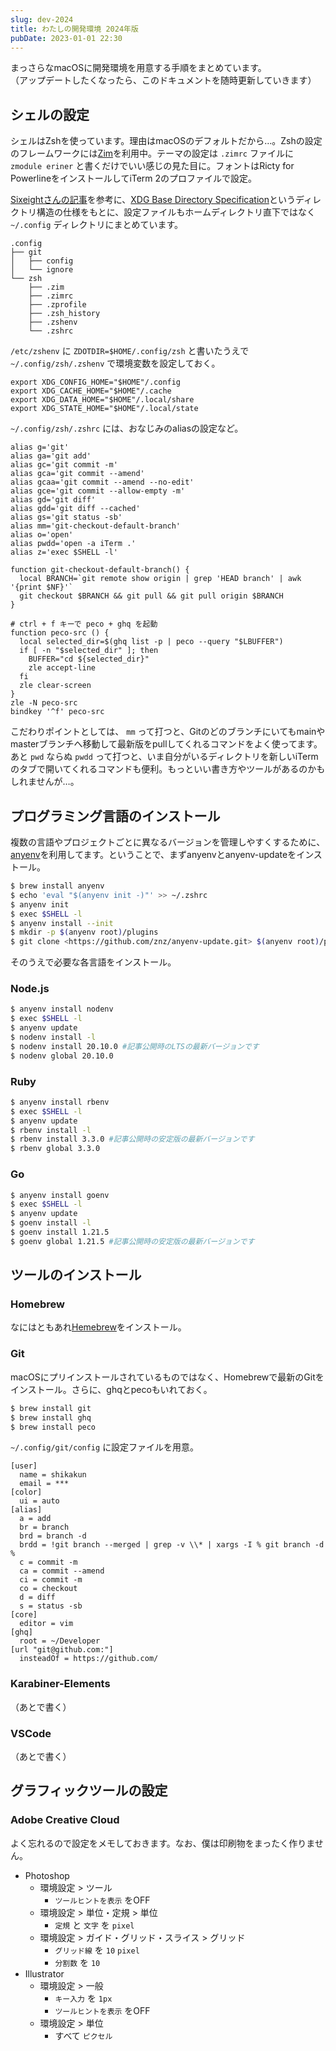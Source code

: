 ```yaml
---
slug: dev-2024
title: わたしの開発環境 2024年版
pubDate: 2023-01-01 22:30
---
```


まっさらなmacOSに開発環境を用意する手順をまとめています。  
（アップデートしたくなったら、このドキュメントを随時更新していきます）

## シェルの設定

シェルはZshを使っています。理由はmacOSのデフォルトだから…。Zshの設定のフレームワークには[Zim](https://zimfw.sh/)を利用中。テーマの設定は `.zimrc` ファイルに `zmodule eriner` と書くだけでいい感じの見た目に。フォントはRicty for PowerlineをインストールしてiTerm 2のプロファイルで設定。

[Sixeightさんの記事](https://blog.nishimu.land/entry/2022/03/21/003009)を参考に、[XDG Base Directory Specification](https://specifications.freedesktop.org/basedir-spec/basedir-spec-latest.html)というディレクトリ構造の仕様をもとに、設定ファイルもホームディレクトリ直下ではなく `~/.config` ディレクトリにまとめています。

```
.config
├── git
│   ├── config
│   └── ignore
└── zsh
    ├── .zim
    ├── .zimrc
    ├── .zprofile
    ├── .zsh_history
    ├── .zshenv
    └── .zshrc
```

`/etc/zshenv` に `ZDOTDIR=$HOME/.config/zsh` と書いたうえで `~/.config/zsh/.zshenv` で環境変数を設定しておく。

```
export XDG_CONFIG_HOME="$HOME"/.config
export XDG_CACHE_HOME="$HOME"/.cache
export XDG_DATA_HOME="$HOME"/.local/share
export XDG_STATE_HOME="$HOME"/.local/state
```

`~/.config/zsh/.zshrc` には、おなじみのaliasの設定など。

```
alias g='git'
alias ga='git add'
alias gc='git commit -m'
alias gca='git commit --amend'
alias gcaa='git commit --amend --no-edit'
alias gce='git commit --allow-empty -m'
alias gd='git diff'
alias gdd='git diff --cached'
alias gs='git status -sb'
alias mm='git-checkout-default-branch'
alias o='open'
alias pwdd='open -a iTerm .'
alias z='exec $SHELL -l'

function git-checkout-default-branch() {
  local BRANCH=`git remote show origin | grep 'HEAD branch' | awk '{print $NF}'`
  git checkout $BRANCH && git pull && git pull origin $BRANCH
}

# ctrl + f キーで peco + ghq を起動
function peco-src () {
  local selected_dir=$(ghq list -p | peco --query "$LBUFFER")
  if [ -n "$selected_dir" ]; then
    BUFFER="cd ${selected_dir}"
    zle accept-line
  fi
  zle clear-screen
}
zle -N peco-src
bindkey '^f' peco-src
```

こだわりポイントとしては、 `mm` って打つと、Gitのどのブランチにいてもmainやmasterブランチへ移動して最新版をpullしてくれるコマンドをよく使ってます。あと `pwd` ならぬ `pwdd` って打つと、いま自分がいるディレクトリを新しいiTermのタブで開いてくれるコマンドも便利。もっといい書き方やツールがあるのかもしれませんが…。

## プログラミング言語のインストール

複数の言語やプロジェクトごとに異なるバージョンを管理しやすくするために、[anyenv](https://github.com/anyenv/anyenv)を利用してます。ということで、まずanyenvとanyenv-updateをインストール。

```bash
$ brew install anyenv
$ echo 'eval "$(anyenv init -)"' >> ~/.zshrc
$ anyenv init
$ exec $SHELL -l
$ anyenv install --init
$ mkdir -p $(anyenv root)/plugins
$ git clone <https://github.com/znz/anyenv-update.git> $(anyenv root)/plugins/anyenv-update
```

そのうえで必要な各言語をインストール。

### Node.js

```bash
$ anyenv install nodenv
$ exec $SHELL -l
$ anyenv update
$ nodenv install -l
$ nodenv install 20.10.0 #記事公開時のLTSの最新バージョンです
$ nodenv global 20.10.0
```

### Ruby

```bash
$ anyenv install rbenv
$ exec $SHELL -l
$ anyenv update
$ rbenv install -l
$ rbenv install 3.3.0 #記事公開時の安定版の最新バージョンです
$ rbenv global 3.3.0
```

### Go

```bash
$ anyenv install goenv
$ exec $SHELL -l
$ anyenv update
$ goenv install -l
$ goenv install 1.21.5
$ goenv global 1.21.5 #記事公開時の安定版の最新バージョンです
```

## ツールのインストール

### Homebrew

なにはともあれ[Hemebrew](https://brew.sh/ja/)をインストール。

### Git

macOSにプリインストールされているものではなく、Homebrewで最新のGitをインストール。さらに、ghqとpecoもいれておく。

```bash
$ brew install git
$ brew install ghq
$ brew install peco
```

`~/.config/git/config` に設定ファイルを用意。

```
[user]
  name = shikakun
  email = ***
[color]
  ui = auto
[alias]
  a = add
  br = branch
  brd = branch -d
  brdd = !git branch --merged | grep -v \\* | xargs -I % git branch -d %
  c = commit -m
  ca = commit --amend
  ci = commit -m
  co = checkout
  d = diff
  s = status -sb
[core]
  editor = vim
[ghq]
  root = ~/Developer
[url "git@github.com:"]
  insteadOf = https://github.com/
```

### Karabiner-Elements

（あとで書く）

### VSCode

（あとで書く）

## グラフィックツールの設定

### Adobe Creative Cloud

よく忘れるので設定をメモしておきます。なお、僕は印刷物をまったく作りません。

- Photoshop
    - 環境設定 > ツール
        - `ツールヒントを表示` をOFF
    - 環境設定 > 単位・定規 > 単位
        - `定規` と `文字` を `pixel`
    - 環境設定 > ガイド・グリッド・スライス > グリッド
        - `グリッド線` を `10` `pixel`
        - `分割数` を `10`
- Illustrator
    - 環境設定 > 一般
        - `キー入力` を `1px`
        - `ツールヒントを表示` をOFF
    - 環境設定 > 単位
        - すべて `ピクセル`

